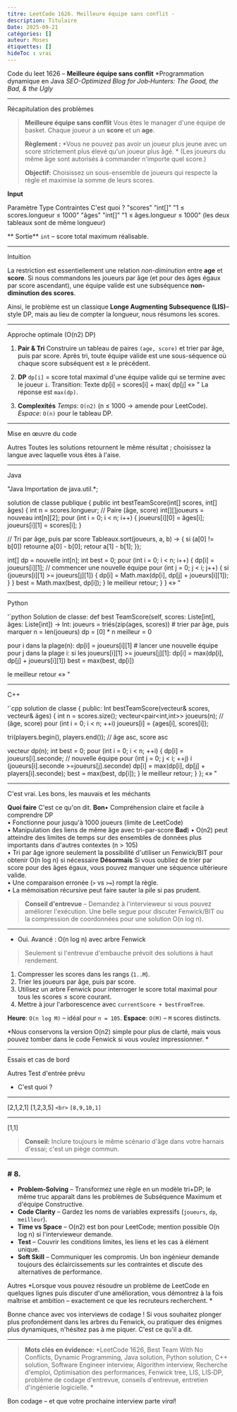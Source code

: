 ```yaml
---
titre: LeetCode 1626. Meilleure équipe sans conflit -
description: Titulaire
Date: 2025-09-21
catégories: []
auteur: Moses
étiquettes: []
hideToc : vrai
---
```

Code du leet 1626 – **Meilleure équipe sans conflit**
*Programmation dynamique en Java
*SEO-Optimized Blog for Job‐Hunters: The Good, the Bad, & the Ugly*

---

Récapitulation des problèmes

> **Meilleure équipe sans conflit**
> Vous êtes le manager d'une équipe de basket.
> Chaque joueur a un **score** et un **age**.
>
> **Règlement :**
> *Vous ne pouvez pas avoir un joueur plus jeune avec un score strictement plus élevé qu'un joueur plus âgé. *
> (Les joueurs du même âge sont autorisés à commander n'importe quel score.)
>
> **Objectif:** Choisissez un sous-ensemble de joueurs qui respecte la règle et maximise la somme de leurs scores.

**Input**

Paramètre Type Contraintes
C'est quoi ?
"scores" "int[]" "1 ≤ scores.longueur ≤ 1000"
"âges" "int[]" "1 ≤ âges.longueur ≤ 1000"
(les deux tableaux sont de même longueur)

** Sortie**
`int` – score total maximum réalisable.

---

Intuition

La restriction est essentiellement une relation *non-diminution* entre **age** et **score**.
Si nous commandons les joueurs par âge (et pour des âges égaux par score ascendant), une équipe valide est une subséquence **non-diminution des scores**.

Ainsi, le problème est un classique **Longe Augmenting Subsequence (LIS)**–style DP, mais au lieu de compter la longueur, nous résumons les scores.

---

Approche optimale (O(n2) DP)

1. **Pair & Tri**
Construire un tableau de paires `(age, score)` et trier par âge, puis par score.
Après tri, toute équipe valide est une sous-séquence où chaque score subséquent est ≥ le précédent.

2. **DP**
`dp[i]` = score total maximal d'une équipe valide qui se termine avec le joueur `i`.
Transition:
Texte
dp[i] = scores[i] + max{ dp[j]
«» "
La réponse est `max(dp)`.

3. **Complexités**
*Temps*: `O(n2)` (n ≤ 1000 → amende pour LeetCode).
*Espace*: `O(n)` pour le tableau DP.

---

Mise en œuvre du code

Autres Toutes les solutions retournent le même résultat ; choisissez la langue avec laquelle vous êtes à l'aise.

---

Java

"Java
Importation de java.util.*;

solution de classe publique {
public int bestTeamScore(int[] scores, int[] âges) {
int n = scores.longueur;
// Paire (âge, score)
int[][]joueurs = nouveau int[n][2];
pour (int i = 0; i < n; i++) {
joueurs[i][0] = âges[i];
joueurs[i][1] = scores[i];
}

// Tri par âge, puis par score
Tableaux.sort(joueurs, a, b) -> {
si (a[0] != b[0]) retourne a[0] - b[0];
retour a[1] - b[1];
});

int[] dp = nouvelle int[n];
int best = 0;
pour (int i = 0; i < n; i++) {
dp[i] = joueurs[i][1]; // commencer une nouvelle équipe
pour (int j = 0; j < i; j++) {
si (joueurs[i][1] >= joueurs[j][1]) {
dp[i] = Math.max(dp[i], dp[j] + joueurs[i][1]);
}
}
best = Math.max(best, dp[i]);
}
le meilleur retour;
}
}
«» "

---

Python

'`python
Solution de classe:
def best TeamScore(self, scores: Liste[int], âges: Liste[int]) -> Int:
joueurs = triés(zip(ages, scores)) # trier par âge, puis marquer
n = len(joueurs)
dp = [0] * n
meilleur = 0

pour i dans la plage(n):
dp[i] = joueurs[i][1] # lancer une nouvelle équipe
pour j dans la plage i:
si les joueurs[i][1] >= joueurs[j][1]:
dp[i] = max(dp[i], dp[j] + joueurs[i][1])
best = max(best, dp[i])

le meilleur retour
«» "

---

C++

'`cpp
solution de classe {
public:
Int bestTeamScore(vecteur<int>& scores, vecteur<int>& âges) {
int n = scores.size();
vecteur<pair<int,int>> joueurs(n); // (âge, score)
pour (int i = 0; i < n; ++i)
joueurs[i] = {ages[i], scores[i]};

tri(players.begin(), players.end()); // âge asc, score asc

vecteur<int> dp(n);
int best = 0;
pour (int i = 0; i < n; ++i) {
dp[i] = joueurs[i].seconde; // nouvelle équipe
pour (int j = 0; j < i; ++j)
i (joueurs[i].seconde >=joueurs[j].seconde)
dp[i] = max(dp[i], dp[j] + players[i].seconde);
best = max(best, dp[i]);
}
le meilleur retour;
}
};
«» "

---

C'est vrai. Les bons, les mauvais et les méchants

**Quoi faire**
C'est ce qu'on dit.
**Bon**• Compréhension claire et facile à comprendre DP<br>• Fonctionne pour jusqu'à 1000 joueurs (limite de LeetCode)<br>• Manipulation des liens de même âge avec tri-par-score
**Bad**) • O(n2) peut atteindre des limites de temps sur des ensembles de données plus importants dans d'autres contextes (n > 105)<br>• Tri par âge ignore seulement la possibilité d'utiliser un Fenwick/BIT pour obtenir O(n log n) si nécessaire
**Désormais** Si vous oubliez de trier par score pour des âges égaux, vous pouvez manquer une séquence ultérieure valide.<br>• Une comparaison erronée (`>` vs `>=`) rompt la règle.<br>• La mémoisation récursive peut faire sauter la pile si pas prudent.

> **Conseil d'entrevue** – Demandez à l'intervieweur si vous pouvez améliorer l'exécution. Une belle segue pour discuter Fenwick/BIT ou la compression de coordonnées pour une solution O(n log n).

---

- Oui. Avancé : O(n log n) avec arbre Fenwick

> Seulement si l'entrevue d'embauche prévoit des solutions à haut rendement.

1. Compresser les scores dans les rangs (`1..M`).
2. Trier les joueurs par âge, puis par score.
3. Utilisez un arbre Fenwick pour interroger le score total maximal pour tous les scores ≤ score courant.
4. Mettre à jour l'arborescence avec `currentScore + bestFromTree`.

**Heure**: `O(n log M)` – idéal pour `n = 105`.
**Espace**: `O(M)` – `M` scores distincts.

*Nous conservons la version O(n2) simple pour plus de clarté, mais vous pouvez tomber dans le code Fenwick si vous voulez impressionner. *

---

Essais et cas de bord

Autres Test d'entrée prévu
- C'est quoi ?
* * * * * * * * * * * * * * * * * * * * * * * * * * * * * * * * * * * * * * * * * * * * * * * * * * * * * * * * * * * * * * * * * * * * * * * * * * * * * * * * * * * * * * * * * * * * * * * * * * * * * * * * * * * * * * * * * * * * * * * * * * * * * * * * * * * * * * * * * * * * * * * * * * * * * * * * * * * * * * * * * * * * * * * * * * * * * * * * * * * * * * * * * * * * * * * * * * * * * * * * * * * * * * * * * * * * * * * * * * * * * * * * * * * * * * * * * * * * * * * * * * * * * * * * * * * * * * * *
[2,1,2,1]
[1,2,3,5] `<br>` `[8,9,10,1]`
* * * * * * * * * * * * * * * * * * * * * * * * * * * * * * * * * * * * * * * * * * * * * * * * * * * * * * * * * * * * * * * * * * * * * * * * * * * * * * * * * * * * * * * * * * * * * * * * * * * * * * * * * * * * * * * * * * * * * * * * * * * * * * * * * * * * * * * * * * * * * * * * * * * * * * * * * * * * * * * * * * * * * * * * * * * * * * * * * * * * * * * * * * * * * * * * * * * * * * * * * * * * * * * * * * * * * * * * * * * * * * * * * * * * * * * * * * * * * * * * * * * * * * * * * * * * * * * *
[1,1]

> **Conseil:** Inclure toujours le même scénario d'âge dans votre harnais d'essai; c'est un piège commun.

---

### # 8.

- **Problem‐Solving** – Transformez une règle en un modèle tri+DP; le même truc apparaît dans les problèmes de Subséquence Maximum et d'équipe Constructive.
- **Code Clarity** – Gardez les noms de variables expressifs (`joueurs`, `dp`, `meilleur`).
- **Time vs Space** – O(n2) est bon pour LeetCode; mention possible O(n log n) si l'intervieweur demande.
- **Test** – Couvrir les conditions limites, les liens et les cas à élément unique.
- **Soft Skill** – Communiquer les compromis. Un bon ingénieur demande toujours des éclaircissements sur les contraintes et discute des alternatives de performance.

Autres *Lorsque vous pouvez résoudre un problème de LeetCode en quelques lignes puis discuter d'une amélioration, vous démontrez à la fois maîtrise et ambition – exactement ce que les recruteurs recherchent. *

Bonne chance avec vos interviews de codage ! Si vous souhaitez plonger plus profondément dans les arbres du Fenwick, ou pratiquer des énigmes plus dynamiques, n'hésitez pas à me piquer. C'est ce qu'il a dit.

---

> **Mots clés en évidence:**
> *LeetCode 1626, Best Team With No Conflicts, Dynamic Programming, Java solution, Python solution, C++ solution, Software Engineer interview, Algorithm interview, Recherche d'emploi, Optimisation des performances, Fenwick tree, LIS, LIS‐DP, problème de codage d'entrevue, conseils d'entrevue, entretien d'ingénierie logicielle. *

Bon codage – et que votre prochaine interview parte *viral*!